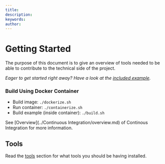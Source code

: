 ```yaml
---
title:
description:
keywords:
author:
---
```

# Getting Started

The purpose of this document is to give an overview of tools needed to be able to contribute to the technical side of the project.

_Eager to get started right away? Have a look at the [included example](../../Source/Example/readme.md)._

### Build Using Docker Container

* Build image: `./dockerize.sh`
* Run container: `./containerize.sh`
* Build example (inside container): `./build.sh`

See [Overview](../Continuous Integration/overview.md) of Continous Integration for more information.

## Tools

Read the [tools](./development_tools.md) section for what tools you should be having installed.
